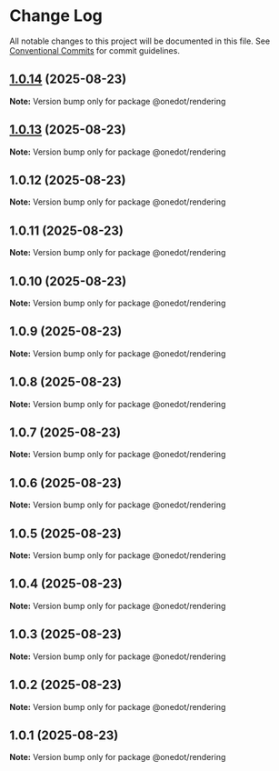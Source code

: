 # Change Log

All notable changes to this project will be documented in this file.
See [Conventional Commits](https://conventionalcommits.org) for commit guidelines.

## [1.0.14](https://github.com/onedot-js/onedot-js/compare/@onedot/rendering@1.0.13...@onedot/rendering@1.0.14) (2025-08-23)

**Note:** Version bump only for package @onedot/rendering





## [1.0.13](https://github.com/onedot-js/onedot-js/compare/@onedot/rendering@1.0.12...@onedot/rendering@1.0.13) (2025-08-23)

**Note:** Version bump only for package @onedot/rendering





## 1.0.12 (2025-08-23)

**Note:** Version bump only for package @onedot/rendering





## 1.0.11 (2025-08-23)

**Note:** Version bump only for package @onedot/rendering





## 1.0.10 (2025-08-23)

**Note:** Version bump only for package @onedot/rendering





## 1.0.9 (2025-08-23)

**Note:** Version bump only for package @onedot/rendering





## 1.0.8 (2025-08-23)

**Note:** Version bump only for package @onedot/rendering





## 1.0.7 (2025-08-23)

**Note:** Version bump only for package @onedot/rendering





## 1.0.6 (2025-08-23)

**Note:** Version bump only for package @onedot/rendering





## 1.0.5 (2025-08-23)

**Note:** Version bump only for package @onedot/rendering





## 1.0.4 (2025-08-23)

**Note:** Version bump only for package @onedot/rendering





## 1.0.3 (2025-08-23)

**Note:** Version bump only for package @onedot/rendering





## 1.0.2 (2025-08-23)

**Note:** Version bump only for package @onedot/rendering





## 1.0.1 (2025-08-23)

**Note:** Version bump only for package @onedot/rendering
